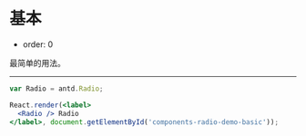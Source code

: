 # 基本

- order: 0

最简单的用法。

---

````jsx
var Radio = antd.Radio;

React.render(<label>
  <Radio /> Radio
</label>, document.getElementById('components-radio-demo-basic'));
````
